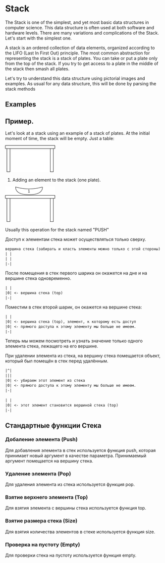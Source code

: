 # Stack

The Stack is one of the simplest, and yet most basic data structures in computer science.
This data structure is often used at both software and hardware levels. There are many variations and complications of the Stack. Let's start with the simplest one.

A stack is an ordered collection of data elements, organized according to the LIFO (Last In First Out) principle. 
The most common abstraction for representing the stack is a stack of plates. You can take or put a plate only from the top of the stack. 
If you try to get access to a plate in the middle of the stack then smash all plates.

Let's try to understand this data structure using pictorial images and examples. 
As usual for any data structure, this will be done by parsing the stack methods

## Examples



## Пример.
Let's look at a stack using an example of a stack of plates. At the initial moment of time, the stack will be empty.
Just a table:

![](./docs/images/empty_stack_plates.png)

1. Adding an element to the stack (one plate).


![](./docs/images/empty_stack_first_plate.png)

Usually this operation for the stack named "PUSH"



Доступ к элементам стека может осуществляться только сверху.
    
    вершина стека (забирать и класть элементы можно только с этой стороны)
    | |
    | |
    |-|

После помещения в стек первого шарика он окажется на дне и на вершине стека одновременно.

    
    | |
    |0| <- вершина стека (top)
    |-|
    
Поместим в стек второй шарик, он окажется на вершине стека:

    | |
    |0| <- вершина стека (top), элемент, к которому есть доступ 
    |0| <- прямого доступа к этому элементу мы больше не имеем.
    |-|
    
Теперь мы можем посмотреть и узнать значение только одного элемента стека, лежащего на его вершине. 

При удалении элемента из стека, на вершину стека помещается объект, который был помещён в стек перед удалённым.

    |^|
    |||
    |0| <- убираем этот элемент из стека
    |0| <- прямого доступа к этому элементу мы больше не имеем.
    |-|
    
    | |
    |0| <- этот элемент становится вершиной стека (top)
    |-|
    
## Стандартные функции Стека

### Добаление элемента (Push)
Для добавления элемента в стек используется функция push, которая принимает новый аргумент в качестве параметра.
Принимаемый аргумент помещается на вершину стека.

### Удаление элемента (Pop)  
Для удаления элемента из стека используется функция pop.

### Взятие верхнего элемента (Top)
Для взятия элемента с вершины стека используется функция top.
  
### Взятие размера стека (Size)  
Для взятия количества элементов в стеке используется функция size.

### Проверка на пустоту (Empty)
Для проверки стека на пустоту используется функция empty.
